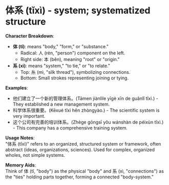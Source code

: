 # **体系 (tǐxì) - system; systematized structure**

**Character Breakdown**:  
- **体 (tǐ)**: means "body," "form," or "substance."
  - Radical: 人 (rén, "person") component on the left.
  - Right side: 本 (běn), meaning "root" or "origin."  
- **系 (xì)**: means "system," "to tie," or "to relate."
  - Top: 糸 (mì, "silk thread"), symbolizing connections.
  - Bottom: Small strokes representing joining or tying.

**Examples**:  
- 他们建立了一个新的管理体系。(Tāmen jiànlìle yīgè xīn de guǎnlǐ tǐxì.) - They established a new management system.  
- 科学体系很重要。(Kēxué tǐxì hěn zhòngyào.) - The scientific system is very important.  
- 这个公司有完善的培训体系。(Zhège gōngsī yǒu wánshàn de péixùn tǐxì.) - This company has a comprehensive training system.

**Usage Notes**:  
"体系 (tǐxì)" refers to an organized, structured system or framework, often abstract (ideas, organizations, sciences). Used for complex, organized wholes, not simple systems.

**Memory Aids**:  
Think of 体 (tǐ, "body") as the physical "body" and 系 (xì, "connections") as the "ties" holding parts together, forming a connected "body-system."